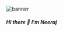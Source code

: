 
<p align ='center'>
  
![banner](https://user-images.githubusercontent.com/31629553/170257709-209c928e-540c-4ff2-8a4a-57fba1f17226.jpg)

<h5> Hi there 👋 I'm Neeraj <h5>
</p>

<!--

**neerajk/neerajk** is a ✨ _special_ ✨ repository because its `README.md` (this file) appears on your GitHub profile.

Here are some ideas to get you started:

- 🔭 I’m currently working on ...
- 🌱 I’m currently learning ...
- 👯 I’m looking to collaborate on ...
- 🤔 I’m looking for help with ...
- 💬 Ask me about ...
- 📫 How to reach me: ...
- 😄 Pronouns: ...
- ⚡ Fun fact: ...
-->
